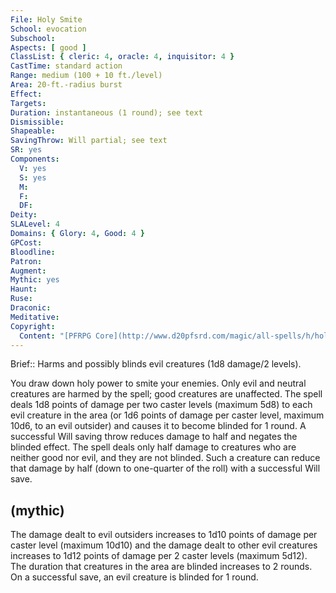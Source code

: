 ```yaml
---
File: Holy Smite
School: evocation
Subschool: 
Aspects: [ good ]
ClassList: { cleric: 4, oracle: 4, inquisitor: 4 }
CastTime: standard action
Range: medium (100 + 10 ft./level)
Area: 20-ft.-radius burst
Effect: 
Targets: 
Duration: instantaneous (1 round); see text
Dismissible: 
Shapeable: 
SavingThrow: Will partial; see text
SR: yes
Components:
  V: yes
  S: yes
  M: 
  F: 
  DF: 
Deity: 
SLALevel: 4
Domains: { Glory: 4, Good: 4 }
GPCost: 
Bloodline: 
Patron: 
Augment: 
Mythic: yes
Haunt: 
Ruse: 
Draconic: 
Meditative: 
Copyright:
  Content: "[PFRPG Core](http://www.d20pfsrd.com/magic/all-spells/h/holy-smite)"
---
```

Brief:: Harms and possibly blinds evil creatures (1d8 damage/2 levels).

You draw down holy power to smite your enemies. Only evil and neutral creatures are harmed by the spell; good creatures are unaffected.  The spell deals 1d8 points of damage per two caster levels (maximum 5d8) to each evil creature in the area (or 1d6 points of damage per caster level, maximum 10d6, to an evil outsider) and causes it to become blinded for 1 round. A successful Will saving throw reduces damage to half and negates the blinded effect.  The spell deals only half damage to creatures who are neither good nor evil, and they are not blinded. Such a creature can reduce that damage by half (down to one-quarter of the roll) with a successful Will save.


## (mythic)

The damage dealt to evil outsiders increases to 1d10 points of damage per caster level (maximum 10d10) and the damage dealt to other evil creatures increases to 1d12 points of damage per 2 caster levels (maximum 5d12). The duration that creatures in the area are blinded increases to 2 rounds. On a successful save, an evil creature is blinded for 1 round.
